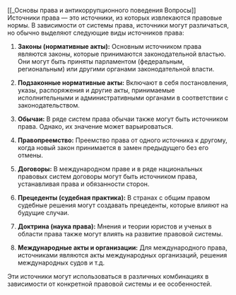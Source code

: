 [[_Основы права и антикоррупционного поведения Вопросы]]
Источники права — это источники, из которых извлекаются правовые нормы. В зависимости от системы права, источники могут различаться, но обычно выделяют следующие виды источников права:

1. **Законы (нормативные акты):** Основным источником права являются законы, которые принимаются законодательной властью. Они могут быть приняты парламентом (федеральным, региональным) или другими органами законодательной власти.

2. **Подзаконные нормативные акты:** Включают в себя постановления, указы, распоряжения и другие акты, принимаемые исполнительными и административными органами в соответствии с законодательством.

3. **Обычаи:** В ряде систем права обычаи также могут быть источником права. Однако, их значение может варьироваться.

4. **Правопреемство:** Преемство права от одного источника к другому, когда новый закон принимается в замен предыдущего без его отмены.

5. **Договоры:** В международном праве и в ряде национальных правовых систем договоры могут быть источником права, устанавливая права и обязанности сторон.

6. **Прецеденты (судебная практика):** В странах с общим правом судебные решения могут создавать прецеденты, которые влияют на будущие случаи.

7. **Доктрина (наука права):** Мнения и теории юристов и ученых в области права также могут влиять на развитие правовой системы.

8. **Международные акты и организации:** Для международного права, источниками являются акты международных организаций, решения международных судов и т.д.

Эти источники могут использоваться в различных комбинациях в зависимости от конкретной правовой системы и ее особенностей.